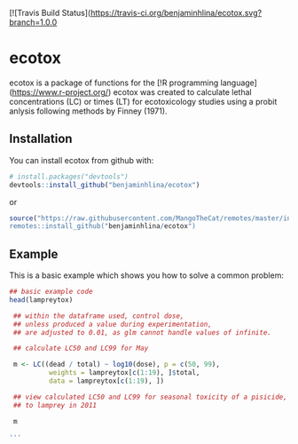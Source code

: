 
[![Travis Build Status](https://travis-ci.org/benjaminhlina/ecotox.svg?branch=1.0.0

# ecotox

ecotox is a package of functions for the [!R programming language] (https://www.r-project.org/) ecotox was created to calculate lethal concentrations (LC) or times (LT) for ecotoxicology studies using a probit anlysis following methods by Finney (1971). 


## Installation

You can install ecotox from github with:


``` r
# install.packages("devtools")
devtools::install_github("benjaminhlina/ecotox")
```

or 

``` r
source("https://raw.githubusercontent.com/MangoTheCat/remotes/master/install-github.R")$value("mangothecat/remotes"")
remotes::install_github("benjaminhlina/ecotox")
```

## Example

This is a basic example which shows you how to solve a common problem:


``` r
## basic example code
head(lampreytox)

 ## within the dataframe used, control dose,
 ## unless produced a value during experimentation,
 ## are adjusted to 0.01, as glm cannot handle values of infinite.

 ## calculate LC50 and LC99 for May

 m <- LC((dead / total) ~ log10(dose), p = c(50, 99),
          weights = lampreytox[c(1:19), ]$total,
          data = lampreytox[c(1:19), ])

 ## view calculated LC50 and LC99 for seasonal toxicity of a pisicide,
 ## to lamprey in 2011

 m

'''
